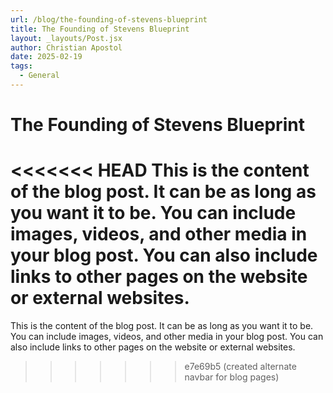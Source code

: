 ```yaml
---
url: /blog/the-founding-of-stevens-blueprint
title: The Founding of Stevens Blueprint
layout: _layouts/Post.jsx
author: Christian Apostol
date: 2025-02-19
tags:
  - General
---
```


# The Founding of Stevens Blueprint

<<<<<<< HEAD
This is the content of the blog post. It can be as long as you want it to be. You can include images, videos, and other media in your blog post. You can also include links to other pages on the website or external websites.
=======
This is the content of the blog post. It can be as long as you want it to be. You can include images, videos, and other media in your blog post. You can also include links to other pages on the website or external websites.
>>>>>>> e7e69b5 (created alternate navbar for blog pages)
